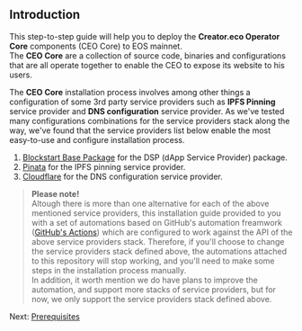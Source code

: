 ## Introduction <a name="introduction"></a>

This step-to-step guide will help you to deploy the **Creator.eco Operator Core** components (CEO Core) to EOS mainnet.  
The **CEO Core** are a collection of source code, binaries and configurations that are all operate together to enable the CEO to expose its website to his users.

The **CEO Core** installation process involves among other things a configuration of some 3rd party service providers such as **IPFS Pinning** service provider and **DNS configuration** service provider. As we've tested many configurations combinations for the service providers stack along the way, we've found that the service providers list below enable the most easy-to-use and configure installation process.

1. [Blockstart Base Package](https://dsphq.io/packages/blockstartac/ipfsservice1/blockpack2) for the DSP (dApp Service Provider) package.  
2. [Pinata](https://pinata.cloud/) for the IPFS pinning service provider.  
3. [Cloudflare](https://www.cloudflare.com/) for the DNS configuration service provider. 

> **Please note!**  
> Altough there is more than one alternative for each of the above mentioned service providers, this installation guide provided to you with a set of automations based on GitHub's automation freamwork ([GitHub's Actions](https://help.github.com/en/actions/automating-your-workflow-with-github-actions)) which are configured to work against the API of the above service providers stack. Therefore, if you'll choose to change the service providers stack defined above, the automations attached to this repository will stop working, and you'll need to make some steps in the installation process manually.  
> In addition, it worth mention we do have plans to improve the automation, and support more stacks of service providers, but for now, we only support the service providers stack defined above.


Next: [Prerequisites](02-prerequisites.md)